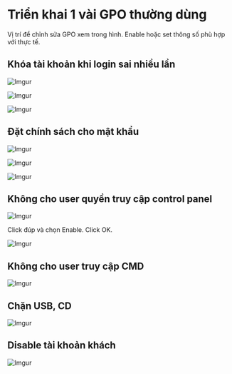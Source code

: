 # Triển khai 1 vài GPO thường dùng

Vị trí để chỉnh sửa GPO xem trong hình. Enable hoặc set thông số phù hợp với thực tế.

## Khóa tài khoản khi login sai nhiều lần

![Imgur](https://i.imgur.com/kiwb0jt.png)

![Imgur](https://i.imgur.com/uBxTyIi.png)

![Imgur](https://i.imgur.com/gs5wERV.png)

## Đặt chính sách cho mật khẩu

![Imgur](https://i.imgur.com/Q9YjZfP.png)

![Imgur](https://i.imgur.com/Ysl4fyt.png)

![Imgur](https://i.imgur.com/Xf78jB6.png)

## Không cho user quyền truy cập control panel

![Imgur](https://i.imgur.com/egv77WS.png)

Click đúp và chọn Enable. Click OK.

![Imgur](https://i.imgur.com/wy4iKTW.png)

## Không cho user truy cập CMD

![Imgur](https://i.imgur.com/tgvQfGA.png)

## Chặn USB, CD

![Imgur](https://i.imgur.com/of0F8Mb.png)

## Disable tài khoản khách

![Imgur](https://i.imgur.com/njjB5tV.png)

